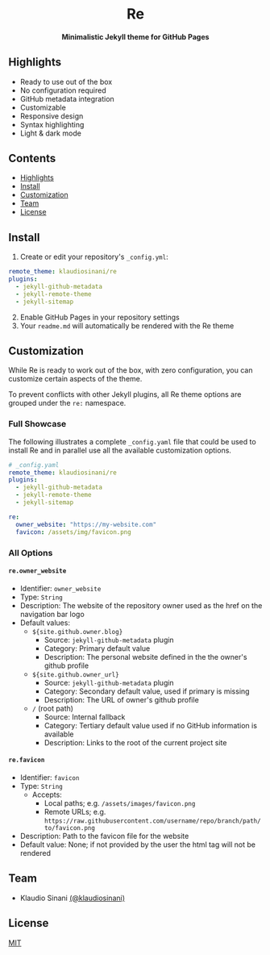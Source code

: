 <h1 align="center">
  Re
</h1>

<h4 align="center">
  Minimalistic Jekyll theme for GitHub Pages
</h4>

## Highlights

- Ready to use out of the box
- No configuration required
- GitHub metadata integration
- Customizable
- Responsive design
- Syntax highlighting
- Light & dark mode 

## Contents

- [Highlights](#highlights)
- [Install](#install)
- [Customization](#customization)
- [Team](#team)
- [License](#license)

## Install

1. Create or edit your repository's `_config.yml`:

```yaml
remote_theme: klaudiosinani/re
plugins:
  - jekyll-github-metadata
  - jekyll-remote-theme
  - jekyll-sitemap
```

2. Enable GitHub Pages in your repository settings
3. Your `readme.md` will automatically be rendered with the Re theme

## Customization

While Re is ready to work out of the box, with zero configuration, you can customize certain aspects of the theme.

To prevent conflicts with other Jekyll plugins, all Re theme options are grouped under the `re:` namespace. 

### Full Showcase

The following illustrates a complete `_config.yaml` file that could be used to install Re and in parallel use all the available customization options.

```yaml
# _config.yaml
remote_theme: klaudiosinani/re
plugins:
  - jekyll-github-metadata
  - jekyll-remote-theme
  - jekyll-sitemap

re:
  owner_website: "https://my-website.com"
  favicon: /assets/img/favicon.png
```

### All Options

#### `re.owner_website`

- Identifier: `owner_website`
- Type: `String`
- Description: The website of the repository owner used as the href on the navigation bar logo
- Default values:
  - `${site.github.owner.blog}`
    - Source: `jekyll-github-metadata` plugin
    - Category: Primary default value
    - Description: The personal website defined in the the owner's github profile
  - `${site.github.owner_url}`
    - Source: `jekyll-github-metadata` plugin
    - Category: Secondary default value, used if primary is missing
    - Description: The URL of owner's github profile
  - `/` (root path)
    - Source: Internal fallback
    - Category: Tertiary default value used if no GitHub information is available
    - Description: Links to the root of the current project site

#### `re.favicon`

- Identifier: `favicon`
- Type: `String`
  - Accepts:
    - Local paths; e.g. `/assets/images/favicon.png`
    - Remote URLs; e.g. `https://raw.githubusercontent.com/username/repo/branch/path/to/favicon.png`
- Description: Path to the favicon file for the website
- Default value: None; if not provided by the user the html tag will not be rendered

## Team

- Klaudio Sinani [(@klaudiosinani)](https://github.com/klaudiosinani)

## License

[MIT](https://github.com/klaudiosinani/re/blob/master/license.md)

